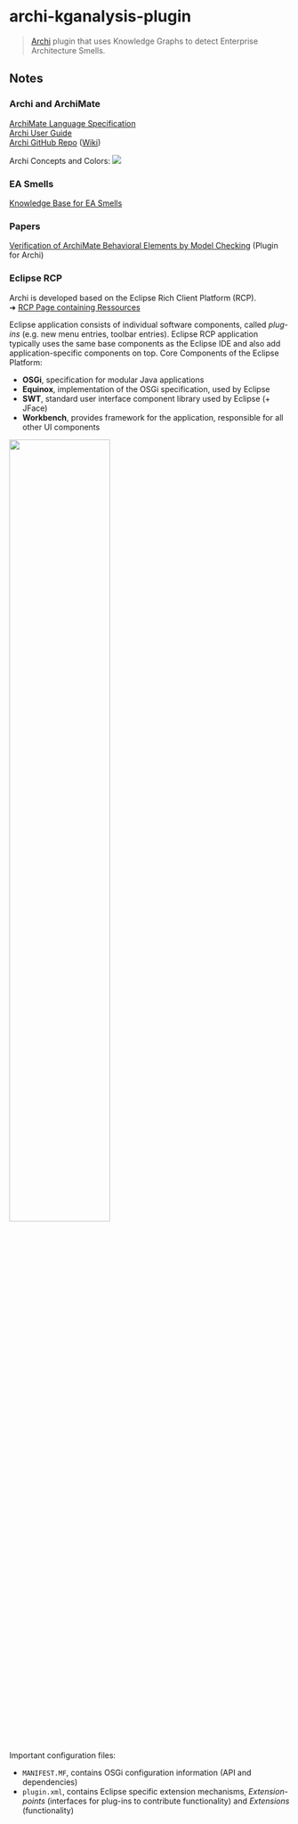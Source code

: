 # archi-kganalysis-plugin

>[Archi](https://www.archimatetool.com/) plugin that uses Knowledge Graphs to detect Enterprise Architecture Smells.

## Notes

### Archi and ArchiMate
[ArchiMate Language Specification](https://pubs.opengroup.org/architecture/archimate31-doc/toc.html)  
[Archi User Guide](https://www.archimatetool.com/downloads/Archi%20User%20Guide.pdf)  
[Archi GitHub Repo](https://github.com/archimatetool/archi) ([Wiki](https://github.com/archimatetool/archi/wiki))

Archi Concepts and Colors:
<img src="https://www.archimatetool.com/wp-content/uploads/2018/11/ArchiMate-3.0-Notation-Overview-ArchiMate-standard-default-color-scheme.png">

### EA Smells

[Knowledge Base for EA Smells](https://swc-public.pages.rwth-aachen.de/smells/ea-smells/)


### Papers
[Verification of ArchiMate Behavioral
Elements by Model Checking](https://link.springer.com/content/pdf/10.1007/978-3-319-24369-6_11.pdf) (Plugin for Archi)

### Eclipse RCP

Archi is developed based on the Eclipse Rich Client Platform (RCP).  
➜ [RCP Page containing Ressources](http://wiki.eclipse.org/Rich_Client_Platform)

Eclipse application consists of individual software components, called *plug-ins* (e.g. new menu entries, toolbar entries). Eclipse RCP application typically uses the same base components as the Eclipse IDE and also add application-specific components on top. Core Components of the Eclipse Platform:
- **OSGi**, specification for modular Java applications
- **Equinox**, implementation of the OSGi specification, used by Eclipse 
- **SWT**,  standard  user  interface  component  library  used  by Eclipse (+ JFace)
- **Workbench**, provides framework for the application, responsible for all other UI components

<img src="https://www.vogella.com/tutorials/EclipseRCP/img/architecture20.png" width="60%">
</center>

Important configuration files:
- `MANIFEST.MF`, contains OSGi configuration information (API and dependencies)
- `plugin.xml`, contains Eclipse specific extension mechanisms, *Extension-points* (interfaces  for plug-ins  to  contribute  functionality) and *Extensions* (functionality)